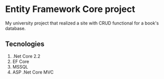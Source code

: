 # Entity Framework Core project
My university project that realized a site with CRUD functional for a book's database.

## Tecnologies
1. .Net Core 2.2
2. EF Core
3. MSSQL
4. ASP .Net Core MVC
